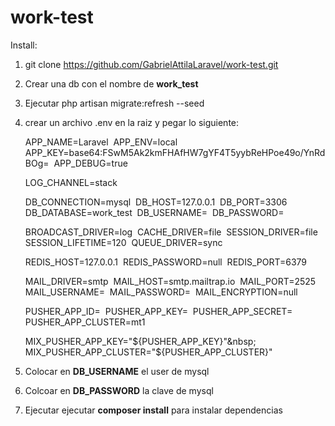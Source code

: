 # work-test

Install:

1. git clone  https://github.com/GabrielAttilaLaravel/work-test.git
2. Crear una db con el nombre de **work_test**
3. Ejecutar php artisan migrate:refresh --seed
4. crear un archivo .env en la raiz y pegar lo siguiente:

    APP_NAME=Laravel&nbsp;
    APP_ENV=local&nbsp;
    APP_KEY=base64:FSwM5Ak2kmFHAfHW7gYF4T5yybReHPoe49o/YnRdBOg=&nbsp;
    APP_DEBUG=true&nbsp;
    
    LOG_CHANNEL=stack&nbsp;
    
    DB_CONNECTION=mysql&nbsp;
    DB_HOST=127.0.0.1&nbsp;
    DB_PORT=3306&nbsp;
    DB_DATABASE=work_test&nbsp;
    DB_USERNAME=&nbsp;
    DB_PASSWORD=&nbsp;
    
    BROADCAST_DRIVER=log&nbsp;
    CACHE_DRIVER=file&nbsp;
    SESSION_DRIVER=file&nbsp;
    SESSION_LIFETIME=120&nbsp;
    QUEUE_DRIVER=sync&nbsp;
    
    REDIS_HOST=127.0.0.1&nbsp;
    REDIS_PASSWORD=null&nbsp;
    REDIS_PORT=6379&nbsp;
    
    MAIL_DRIVER=smtp&nbsp;
    MAIL_HOST=smtp.mailtrap.io&nbsp;
    MAIL_PORT=2525&nbsp;
    MAIL_USERNAME=&nbsp;
    MAIL_PASSWORD=&nbsp;
    MAIL_ENCRYPTION=null&nbsp;
    
    PUSHER_APP_ID=&nbsp;
    PUSHER_APP_KEY=&nbsp;
    PUSHER_APP_SECRET=&nbsp;
    PUSHER_APP_CLUSTER=mt1&nbsp;
    
    MIX_PUSHER_APP_KEY="${PUSHER_APP_KEY}"&nbsp;
    MIX_PUSHER_APP_CLUSTER="${PUSHER_APP_CLUSTER}"&nbsp;

5. Colocar en **DB_USERNAME** el user de mysql
6. Colcoar en **DB_PASSWORD** la clave de mysql
7. Ejecutar ejecutar **composer install** para instalar dependencias